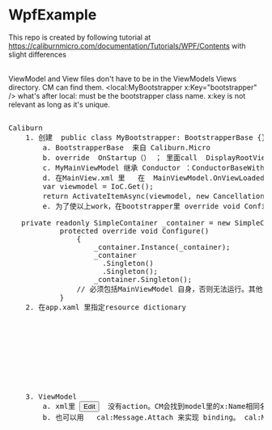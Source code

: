 # WpfExample

This repo is created by following tutorial at https://caliburnmicro.com/documentation/Tutorials/WPF/Contents with slight differences<br><br>

ViewModel and View files don't have to be in the ViewModels Views directory. CM can find them.</li>
<local:MyBootstrapper x:Key="bootstrapper" />  what's after local: must be the bootstrapper class name.  x:key is not relevant as long as it's unique.</li>

<pre> 
Caliburn
	1. 创建  public class MyBootstrapper: BootstrapperBase {}
		a. BootstrapperBase  来自 Caliburn.Micro 
		b. override  OnStartup（） ； 里面call  DisplayRootViewForAsync<MyMainViewModel>() 启动MyMainView
		c. MyMainViewModel 继承 Conductor ：ConductorBaseWithActiveItem ：ConductorBase ：Screen。 其他子窗口model直接继承Screen
		d. 在MainView.xml 里  <ContentControl x:Name="ActiveItem" Margin="20"/> 在  MainViewModel.OnViewLoaded()里调用
		var viewmodel = IoC.Get<CategoryViewModel>();
		return ActivateItemAsync(viewmodel, new CancellationToken());  可以加载CategoryViewModel 这里ActiveItem不能改动
		e. 为了使以上work，在bootstrapper里 override void Configure() 要加载所有用到的 ViewModel 
			
   private readonly SimpleContainer _container = new SimpleContainer();        
			protected override void Configure()
		        {
		            _container.Instance(_container);
		            _container
		              .Singleton<IWindowManager, WindowManager>()
		              .Singleton<IEventAggregator, EventAggregator>();
		            _container.Singleton<MyViewModel>();
			    // 必须包括MainViewModel 自身，否则无法运行。其他 ViewModel 如不包含，则无法显示。
			}
	2. 在app.xaml 里指定resource dictionary
    <Application.Resources>
        <ResourceDictionary>
            <ResourceDictionary.MergedDictionaries>
                <ResourceDictionary>
                    <local:MyBootstrapper x:Key="bootstrapper" />
                </ResourceDictionary>
            </ResourceDictionary.MergedDictionaries>
        </ResourceDictionary>
    </Application.Resources>

	3. ViewModel
		a. xml里 <Button x:Name="Edit" Width="80" Margin="5">Edit</Button>  没有action。CM会找到model里的x:Name相同名字的方法作为action， 此处即Edit()。同时，会 get  CanEdit  property，决定 Edit button是否 enable 。
		b. 也可以用   cal:Message.Attach 来实现 binding。 cal:Message.Attach="Edit()" 此时xml头里要加上 xmlns:cal="http://caliburnmicro.com"

		    </pre>
